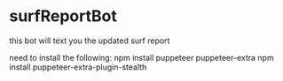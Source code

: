 # surfReportBot
this bot will text you the updated surf report

need to install the following:
npm install puppeteer puppeteer-extra
npm install puppeteer-extra-plugin-stealth
